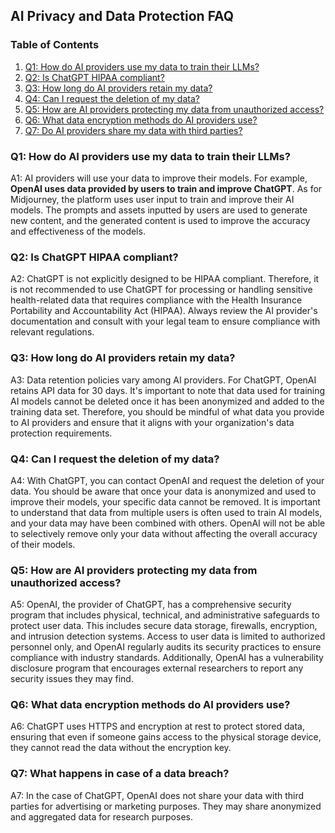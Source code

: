 ## AI Privacy and Data Protection FAQ

### Table of Contents

1. [Q1: How do AI providers use my data to train their LLMs?](#q1)
2. [Q2: Is ChatGPT HIPAA compliant?](#q2)
3. [Q3: How long do AI providers retain my data?](#q3)
4. [Q4: Can I request the deletion of my data?](#q4)
5. [Q5: How are AI providers protecting my data from unauthorized access?](#q5)
6. [Q6: What data encryption methods do AI providers use?](#q6)
7. [Q7: Do AI providers share my data with third parties?](#q7)

### Q1: How do AI providers use my data to train their LLMs?

A1: AI providers will use your data to improve their models. For example, **OpenAI uses data provided by users to train and improve ChatGPT**. As for Midjourney, the platform uses user input to train and improve their AI models. The prompts and assets inputted by users are used to generate new content, and the generated content is used to improve the accuracy and effectiveness of the models.

### Q2: Is ChatGPT HIPAA compliant?

A2: ChatGPT is not explicitly designed to be HIPAA compliant. Therefore, it is not recommended to use ChatGPT for processing or handling sensitive health-related data that requires compliance with the Health Insurance Portability and Accountability Act (HIPAA). Always review the AI provider's documentation and consult with your legal team to ensure compliance with relevant regulations.

### Q3: How long do AI providers retain my data?

A3: Data retention policies vary among AI providers. For ChatGPT, OpenAI retains API data for 30 days. It's important to note that data used for training AI models cannot be deleted once it has been anonymized and added to the training data set. Therefore, you should be mindful of what data you provide to AI providers and ensure that it aligns with your organization's data protection requirements.

### Q4: Can I request the deletion of my data?

A4: With ChatGPT, you can contact OpenAI and request the deletion of your data. You should be aware that once your data is anonymized and used to improve their models, your specific data cannot be removed. It is important to understand that data from multiple users is often used to train AI models, and your data may have been combined with others. OpenAI will not be able to selectively remove only your data without affecting the overall accuracy of their models.

### Q5: How are AI providers protecting my data from unauthorized access?

A5: OpenAI, the provider of ChatGPT, has a comprehensive security program that includes physical, technical, and administrative safeguards to protect user data. This includes secure data storage, firewalls, encryption, and intrusion detection systems. Access to user data is limited to authorized personnel only, and OpenAI regularly audits its security practices to ensure compliance with industry standards. Additionally, OpenAI has a vulnerability disclosure program that encourages external researchers to report any security issues they may find.

### Q6: What data encryption methods do AI providers use?

A6: ChatGPT uses HTTPS and encryption at rest to protect stored data, ensuring that even if someone gains access to the physical storage device, they cannot read the data without the encryption key.

### Q7: What happens in case of a data breach?

A7: In the case of ChatGPT, OpenAI does not share your data with third parties for advertising or marketing purposes. They may share anonymized and aggregated data for research purposes.
